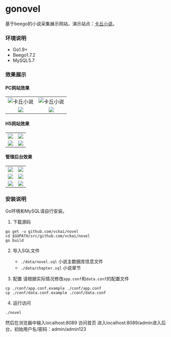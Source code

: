 # gonovel

基于beego的小说采集展示网站，演示站点：[卡丘小说](http://139.199.178.202:8089/)。

### 环境说明
* Go1.9+
* Beego1.7.2
* MySQL5.7

### 效果展示

#### PC网站效果

| | |
|:---:|:---:|
|![卡丘小说](https://s01.vckai.com/up/2019/03/18/1552841367440689274.jpg)|![卡丘小说](https://s01.vckai.com/up/2019/03/18/1552841394044154532.jpg "卡丘小说")|
|![](https://s01.vckai.com/up/2019/03/18/1552841442329459205.jpg)|![](https://s01.vckai.com/up/2019/03/18/1552841452836628644.jpg)|

####  H5网站效果
| | |
|:---:|:---:|
|![](https://s01.vckai.com/up/2019/03/18/1552841460952649196.jpg)|![](https://s01.vckai.com/up/2019/03/18/1552841494705762686.jpg)|
|![](https://s01.vckai.com/up/2019/03/18/1552841479351451190.jpg)|![](https://s01.vckai.com/up/2019/03/18/1552841486870139995.jpg)|

####  管理后台效果
| | |
|:---:|:---:|
|![](https://s01.vckai.com/up/2019/03/18/1552841512895310951.jpg)|![](https://s01.vckai.com/up/2019/03/18/1552841521101010135.jpg)|
|![](https://s01.vckai.com/up/2019/03/18/1552841528344794326.jpg)|![](https://s01.vckai.com/up/2019/03/18/1552841537608031827.jpg)|
|![](https://s01.vckai.com/up/2019/03/18/1552841544702908774.jpg)|![](https://s01.vckai.com/up/2019/03/18/1552842227563530600.jpg)|

### 安装说明

Go环境和MySQL请自行安装。

1. 下载源码
```
go get -u github.com/vckai/novel
cd $GOPATH/src/github.com/vckai/novel
go build
```

2. 导入SQL文件
    * `./data/novel.sql`   小说主数据库信息文件
    * `./data/chapter.sql` 小说章节

3. 配置
请根据实际情况修改`app.conf`和`data.conf`的配置文件
```
cp ./conf/app.conf.example ./conf/app.conf
cp ./conf/data.conf.example ./conf/data.conf
```

4. 运行访问
```
./novel
```
然后在浏览器中输入localhost:8089 访问首页 进入localhost:8089/admin进入后台，初始用户名/密码：admin/admin123
